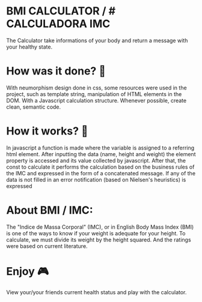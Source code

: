 #  BMI CALCULATOR / #  CALCULADORA IMC
The Calculator take informations of your body and return a message with your healthy state.


# How was it done? 🎯
With neumorphism design done in css, some resources were used in the project, such as template string, manipulation of HTML elements in the DOM. With a Javascript calculation structure. Whenever possible, create clean, semantic code.


# How it works? 🤔
In javascript a function is made where the variable is assigned to a referring html element. After inputting the data (name, height and weight) the element property is accessed and its value collected by javascript. After that, the const to calculate it performs the calculation based on the business rules of the IMC and expressed in the form of a concatenated message. If any of the data is not filled in an error notification (based on Nielsen's heuristics) is expressed


# About BMI / IMC:
The "Indice de Massa Corporal" (IMC), or in English Body Mass Index (BMI) is one of the ways to know if your weight is adequate for your height. To calculate, we must divide its weight by the height squared. And the ratings were based on current literature.

# Enjoy 🎮
View your/your friends current health status and play with the calculator.
